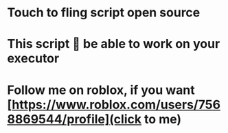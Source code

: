 # Touch to fling script open source
#  This script 💯 be able to work on your executor
# Follow me on roblox, if you want [https://www.roblox.com/users/7568869544/profile](click to me)


